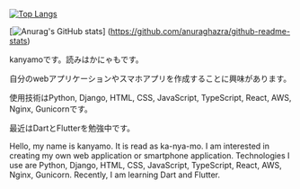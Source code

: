 [![Top Langs](https://github-readme-stats.vercel.app/api/top-langs/?username=kanyamo&theme=dark
)](https://github.com/anuraghazra/github-readme-stats)

[![Anurag's GitHub stats](https://github-readme-stats.vercel.app/api?username=kanyamo&theme=dark
)]
(https://github.com/anuraghazra/github-readme-stats)

kanyamoです。読みはかにゃもです。

自分のwebアプリケーションやスマホアプリを作成することに興味があります。

使用技術はPython, Django, HTML, CSS, JavaScript, TypeScript, React, AWS, Nginx, Gunicornです。

最近はDartとFlutterを勉強中です。


Hello, my name is kanyamo. It is read as ka-nya-mo. I am interested in creating my own web application or smartphone application. Technologies I use are Python, Django, HTML, CSS, JavaScript, TypeScript, React, AWS, Nginx, Gunicorn. Recently, I am learning Dart and Flutter.
